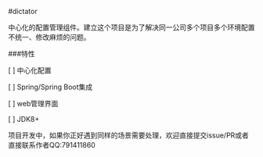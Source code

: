 #dictator

中心化的配置管理组件。建立这个项目是为了解决同一公司多个项目多个环境配置不统一、修改麻烦的问题。

###特性

[ ] 中心化配置

[ ] Spring/Spring Boot集成

[ ] web管理界面

[ ] JDK8+

项目开发中，如果你正好遇到同样的场景需要处理，欢迎直接提交issue/PR或者直接联系作者QQ:791411860